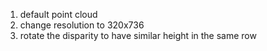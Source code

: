 1. default point cloud
2. change resolution to 320x736
3. rotate the disparity to have similar height in the same row
